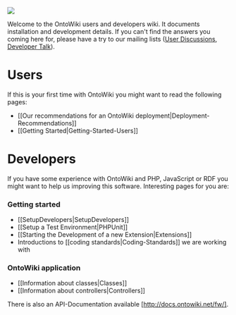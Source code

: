 ![](https://raw.github.com/wiki/AKSW/OntoWiki/images/owHeader.png)

Welcome to the OntoWiki users and developers wiki. It documents installation and development details. If you can't find the answers you coming here for, please have a try to our mailing lists ([User Discussions](http://groups.google.com/group/ontowiki-user), [Developer Talk](http://lists.informatik.uni-leipzig.de/mailman/listinfo/ontowiki-dev)). 

# Users

If this is your first time with OntoWiki you might want to read the following pages:
* [[Our recommendations for an OntoWiki deployment|Deployment-Recommendations]]
* [[Getting Started|Getting-Started-Users]]

# Developers

If you have some experience with OntoWiki and PHP, JavaScript or RDF you might want to help us improving this software. Interesting pages for you are:

### Getting started
* [[SetupDevelopers|SetupDevelopers]]
* [[Setup a Test Environment|PHPUnit]]
* [[Starting the Development of a new Extension|Extensions]]
* Introductions to [[coding standards|Coding-Standards]] we are working with

### OntoWiki application
* [[Information about classes|Classes]]
* [[Information about controllers|Controllers]]

There is also an API-Documentation available [http://docs.ontowiki.net/fw/].
